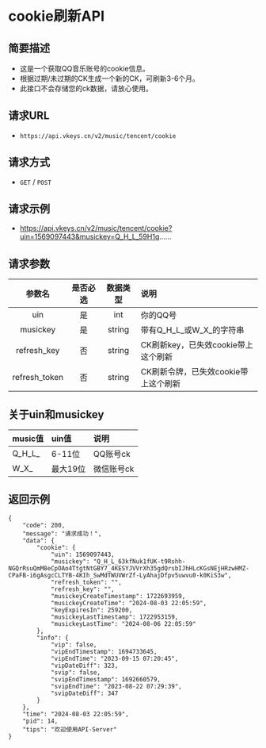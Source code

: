 # cookie刷新API <Badge type="tip" text="V2" />

## 简要描述

- 这是一个获取QQ音乐账号的cookie信息。
- 根据过期/未过期的CK生成一个新的CK，可刷新3-6个月。
- 此接口不会存储您的ck数据，请放心使用。

## 请求URL
- `https://api.vkeys.cn/v2/music/tencent/cookie`

## 请求方式
- `GET` / `POST`

## 请求示例
- https://api.vkeys.cn/v2/music/tencent/cookie?uin=1569097443&musickey=Q_H_L_59H1q......

## 请求参数

|       参数名       |  是否必选  |   数据类型   | 说明                         |
|:---------------:|:------:|:--------:|:---------------------------|
|       uin       |   是    |   int    | 你的QQ号                      |
|    musickey     |   是    |  string  | 带有Q_H_L&#95;或W_X&#95;的字符串  |
|   refresh_key   |   否    |  string  | CK刷新key，已失效cookie带上这个刷新    |
|  refresh_token  |   否    |  string  | CK刷新令牌，已失效cookie带上这个刷新     |

## 关于uin和musickey
| music值     | uin值  | 说明     |
|:-----------|:------|:-------|
| Q_H_L&#95; | 6-11位 | QQ账号ck |
| W_X&#95;   | 最大19位 | 微信账号ck |

## 返回示例
```
{
    "code": 200,
    "message": "请求成功！",
    "data": {
        "cookie": {
            "uin": 1569097443,
            "musickey": "Q_H_L_63kfNuk1fUK-t9Rshh-NGQrRsuQmM8eCpOAo4TtgtNtGBY7_4KESYJVVrXh35gdQrsbIJhHLcKGsNEjHRzwHMZ-CPaFB-i6gAsgcCLTYB-4KIh_SwMdTWUVWrZf-LyAhajDfpv5uwvu0-k0KiS3w",
            "refresh_token": "",
            "refresh_key": "",
            "musickeyCreateTimestamp": 1722693959,
            "musickeyCreateTime": "2024-08-03 22:05:59",
            "keyExpiresIn": 259200,
            "musickeyLastTimestamp": 1722953159,
            "musickeyLastTime": "2024-08-06 22:05:59"
        },
        "info": {
            "vip": false,
            "vipEndTimestamp": 1694733645,
            "vipEndTime": "2023-09-15 07:20:45",
            "vipDateDiff": 323,
            "svip": false,
            "svipEndTimestamp": 1692660579,
            "svipEndTime": "2023-08-22 07:29:39",
            "svipDateDiff": 347
        }
    },
    "time": "2024-08-03 22:05:59",
    "pid": 14,
    "tips": "欢迎使用API-Server"
}
```

